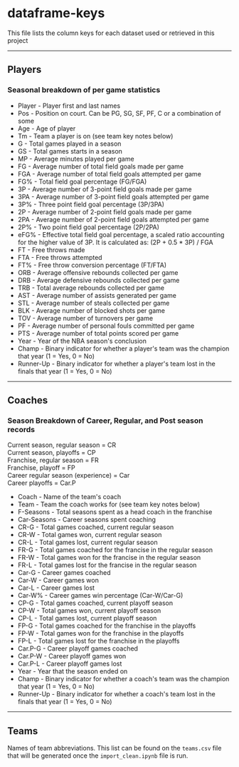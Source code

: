 # dataframe-keys

This file lists the column keys for each dataset used or retrieved in this project

***

## Players

### Seasonal breakdown of per game statistics

- Player - Player first and last names
- Pos - Position on court. Can be PG, SG, SF, PF, C or a combination of some
- Age - Age of player
- Tm - Team a player is on (see team key notes below)
- G - Total games played in a season
- GS - Total games starts in a season
- MP - Average minutes played per game
- FG - Average number of total field goals made per game
- FGA - Average number of total field goals attempted per game
- FG% - Total field goal percentage (FG/FGA)
- 3P - Average number of 3-point field goals made per game
- 3PA - Average number of 3-point field goals attempted per game
- 3P% - Three point field goal percentage (3P/3PA)
- 2P - Average number of 2-point field goals made per game
- 2PA - Average number of 2-point field goals attempted per game
- 2P% - Two point field goal percentage (2P/2PA)
- eFG% - Effective total field goal percentage, a scaled ratio accounting for the higher value of 3P. It is calculated as: (2P + 0.5 * 3P) / FGA
- FT - Free throws made
- FTA - Free throws attempted
- FT% - Free throw conversion percentage (FT/FTA)
- ORB - Average offensive rebounds collected per game
- DRB - Average defensive rebounds collected per game
- TRB - Total average rebounds collected per game
- AST - Average number of assists generated per game
- STL - Average number of steals collected per game
- BLK - Average number of blocked shots per game
- TOV - Average number of turnovers per game
- PF - Average number of personal fouls committed per game
- PTS - Average number of total points scored per game
- Year - Year of the NBA season's conclusion
- Champ - Binary indicator for whether a player's team was the champion that year (1 = Yes, 0 = No)
- Runner-Up - Binary indicator for whether a player's team lost in the finals that year (1 = Yes, 0 = No)

***

## Coaches

### Season Breakdown of Career, Regular, and Post season records

Current season, regular season = CR  
Current season, playoffs = CP  
Franchise, regular season = FR  
Franchise, playoff = FP  
Career regular season (experience) = Car  
Career playoffs = Car.P  

- Coach - Name of the team's coach
- Team - Team the coach works for (see team key notes below)
- F-Seasons - Total seasons spent as a head coach in the franchise
- Car-Seasons - Career seasons spent coaching
- CR-G - Total games coached, current regular season
- CR-W - Total games won, current regular season
- CR-L - Total games lost, current regular season
- FR-G - Total games coached for the francise in the regular season
- FR-W - Total games won for the francise in the regular season
- FR-L - Total games lost for the francise in the regular season
- Car-G - Career games coached
- Car-W - Career games won
- Car-L - Career games lost
- Car-W% - Career games win percentage (Car-W/Car-G)
- CP-G - Total games coached, current playoff season
- CP-W - Total games won, current playoff season
- CP-L - Total games lost, current playoff season
- FP-G - Total games coached for the franchise in the playoffs
- FP-W - Total games won for the franchise in the playoffs
- FP-L - Total games lost for the franchise in the playoffs
- Car.P-G - Career playoff games coached
- Car.P-W - Career playoff games won
- Car.P-L - Career playoff games lost
- Year - Year that the season ended on
- Champ - Binary indicator for whether a coach's team was the champion that year (1 = Yes, 0 = No)
- Runner-Up - Binary indicator for whether a coach's team lost in the finals that year (1 = Yes, 0 = No)

***

## Teams

Names of team abbreviations. This list can be found on the `teams.csv` file that will be generated once the `import_clean.ipynb` file is run.
